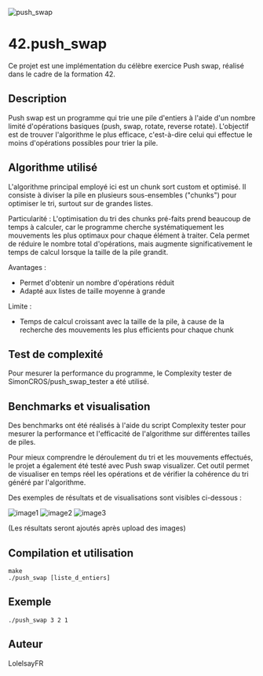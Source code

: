 ![push_swap](https://github.com/user-attachments/assets/1fc72dd1-b032-49a4-a87c-dc8ca507b60c)

# 42.push_swap

Ce projet est une implémentation du célèbre exercice Push swap, réalisé dans le cadre de la formation 42.

## Description

Push swap est un programme qui trie une pile d'entiers à l'aide d'un nombre limité d'opérations basiques (push, swap, rotate, reverse rotate). L'objectif est de trouver l'algorithme le plus efficace, c'est-à-dire celui qui effectue le moins d'opérations possibles pour trier la pile.

## Algorithme utilisé

L'algorithme principal employé ici est un chunk sort custom et optimisé.
Il consiste à diviser la pile en plusieurs sous-ensembles ("chunks") pour optimiser le tri, surtout sur de grandes listes.

Particularité :
L'optimisation du tri des chunks pré-faits prend beaucoup de temps à calculer, car le programme cherche systématiquement les mouvements les plus optimaux pour chaque élément à traiter.
Cela permet de réduire le nombre total d'opérations, mais augmente significativement le temps de calcul lorsque la taille de la pile grandit.

Avantages :
- Permet d'obtenir un nombre d'opérations réduit
- Adapté aux listes de taille moyenne à grande

Limite :
- Temps de calcul croissant avec la taille de la pile, à cause de la recherche des mouvements les plus efficients pour chaque chunk

## Test de complexité

Pour mesurer la performance du programme, le Complexity tester de SimonCROS/push_swap_tester a été utilisé.

## Benchmarks et visualisation

Des benchmarks ont été réalisés à l'aide du script Complexity tester pour mesurer la performance et l'efficacité de l'algorithme sur différentes tailles de piles.

Pour mieux comprendre le déroulement du tri et les mouvements effectués, le projet a également été testé avec Push swap visualizer. Cet outil permet de visualiser en temps réel les opérations et de vérifier la cohérence du tri généré par l'algorithme.

Des exemples de résultats et de visualisations sont visibles ci-dessous :

![image1](image1)
![image2](image2)
![image3](image3)

(Les résultats seront ajoutés après upload des images)

## Compilation et utilisation

```
make
./push_swap [liste_d_entiers]
```

## Exemple

```
./push_swap 3 2 1
```

## Auteur

LolelsayFR
